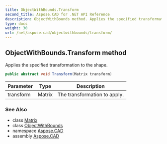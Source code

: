 ```yaml
---
title: ObjectWithBounds.Transform
second_title: Aspose.CAD for .NET API Reference
description: ObjectWithBounds method. Applies the specified transformation to the shape
type: docs
weight: 30
url: /net/aspose.cad/objectwithbounds/transform/
---
```

## ObjectWithBounds.Transform method

Applies the specified transformation to the shape.

```csharp
public abstract void Transform(Matrix transform)
```

| Parameter | Type | Description |
| --- | --- | --- |
| transform | Matrix | The transformation to apply. |

### See Also

* class [Matrix](../../matrix/)
* class [ObjectWithBounds](../)
* namespace [Aspose.CAD](../../objectwithbounds/)
* assembly [Aspose.CAD](../../../)


